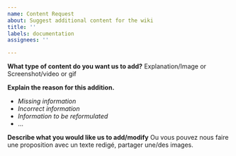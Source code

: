 ```yaml
---
name: Content Request
about: Suggest additional content for the wiki
title: ''
labels: documentation
assignees: ''

---
```


**What type of content do you want us to add?**
Explanation/Image or Screenshot/video or gif

**Explain the reason for this addition.**
- *Missing information*
- *Incorrect information*
- *Information to be reformulated*
- ...

**Describe what you would like us to add/modify**
Ou vous pouvez nous faire une proposition avec un texte redigé, partager une/des images.
